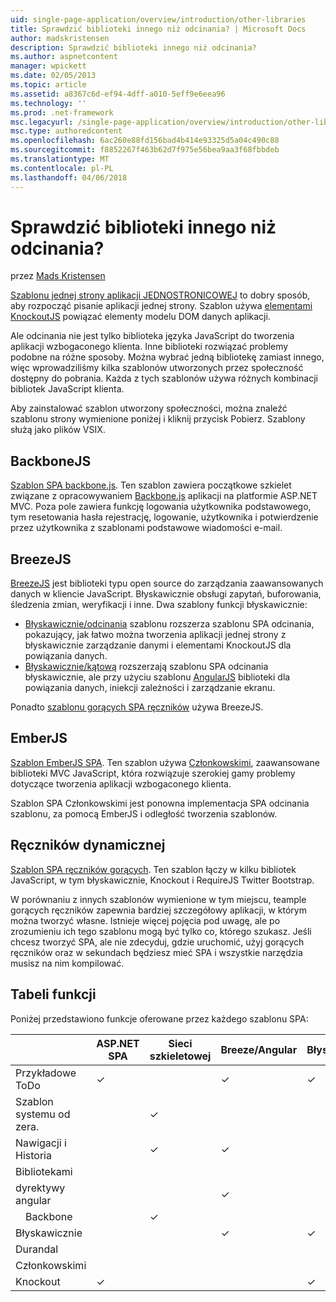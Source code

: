 ```yaml
---
uid: single-page-application/overview/introduction/other-libraries
title: Sprawdzić biblioteki innego niż odcinania? | Microsoft Docs
author: madskristensen
description: Sprawdzić biblioteki innego niż odcinania?
ms.author: aspnetcontent
manager: wpickett
ms.date: 02/05/2013
ms.topic: article
ms.assetid: a8367c6d-ef94-4dff-a010-5eff9e6eea96
ms.technology: ''
ms.prod: .net-framework
msc.legacyurl: /single-page-application/overview/introduction/other-libraries
msc.type: authoredcontent
ms.openlocfilehash: 6ac260e88fd156bad4b414e93325d5a04c490c88
ms.sourcegitcommit: f8852267f463b62d7f975e56bea9aa3f68fbbdeb
ms.translationtype: MT
ms.contentlocale: pl-PL
ms.lasthandoff: 04/06/2018
---
```

<a name="know-a-library-other-than-knockout"></a>Sprawdzić biblioteki innego niż odcinania?
====================
przez [Mads Kristensen](https://github.com/madskristensen)

[Szablonu jednej strony aplikacji JEDNOSTRONICOWEJ](knockoutjs-template.md) to dobry sposób, aby rozpocząć pisanie aplikacji jednej strony. Szablon używa [elementami KnockoutJS](http://knockoutjs.com/) powiązać elementy modelu DOM danych aplikacji.

Ale odcinania nie jest tylko biblioteka języka JavaScript do tworzenia aplikacji wzbogaconego klienta. Inne biblioteki rozwiązać problemy podobne na różne sposoby. Można wybrać jedną bibliotekę zamiast innego, więc wprowadziliśmy kilka szablonów utworzonych przez społeczność dostępny do pobrania. Każda z tych szablonów używa różnych kombinacji bibliotek JavaScript klienta.

Aby zainstalować szablon utworzony społeczności, można znaleźć szablonu strony wymienione poniżej i kliknij przycisk Pobierz. Szablony służą jako plików VSIX.

## <a name="backbonejs"></a>BackboneJS

[Szablon SPA backbone.js](../templates/backbonejs-template.md). Ten szablon zawiera początkowe szkielet związane z opracowywaniem [Backbone.js](http://backbonejs.org/) aplikacji na platformie ASP.NET MVC. Poza pole zawiera funkcję logowania użytkownika podstawowego, tym resetowania hasła rejestrację, logowanie, użytkownika i potwierdzenie przez użytkownika z szablonami podstawowe wiadomości e-mail.

## <a name="breezejs"></a>BreezeJS

[BreezeJS](http://www.breezejs.com/?utm_source=ms-spa) jest biblioteki typu open source do zarządzania zaawansowanych danych w kliencie JavaScript. Błyskawicznie obsługi zapytań, buforowania, śledzenia zmian, weryfikacji i inne. Dwa szablony funkcji błyskawicznie:

- [Błyskawicznie/odcinania](../templates/breezeknockout-template.md) szablonu rozszerza szablonu SPA odcinania, pokazujący, jak łatwo można tworzenia aplikacji jednej strony z błyskawicznie zarządzanie danymi i elementami KnockoutJS dla powiązania danych.
- [Błyskawicznie/kątową](../templates/breezeangular-template.md) rozszerzają szablonu SPA odcinania błyskawicznie, ale przy użyciu szablonu [AngularJS](http://angularjs.org) biblioteki dla powiązania danych, iniekcji zależności i zarządzanie ekranu.

Ponadto [szablonu gorących SPA ręczników](../templates/hottowel-template.md) używa BreezeJS.

## <a name="emberjs"></a>EmberJS

[Szablon EmberJS SPA](../templates/emberjs-template.md). Ten szablon używa [Członkowskimi](http://emberjs.com/), zaawansowane biblioteki MVC JavaScript, która rozwiązuje szerokiej gamy problemy dotyczące tworzenia aplikacji wzbogaconego klienta.

Szablon SPA Członkowskimi jest ponowna implementacja SPA odcinania szablonu, za pomocą EmberJS i odległość tworzenia szablonów.

## <a name="hot-towel"></a>Ręczników dynamicznej

[Szablon SPA ręczników gorących](../templates/hottowel-template.md). Ten szablon łączy w kilku bibliotek JavaScript, w tym błyskawicznie, Knockout i RequireJS Twitter Bootstrap.

W porównaniu z innych szablonów wymienione w tym miejscu, teample gorących ręczników zapewnia bardziej szczegółowy aplikacji, w którym można tworzyć własne. Istnieje więcej pojęcia pod uwagę, ale po zrozumieniu ich tego szablonu mogą być tylko co, którego szukasz. Jeśli chcesz tworzyć SPA, ale nie zdecyduj, gdzie uruchomić, użyj gorących ręczników oraz w sekundach będziesz mieć SPA i wszystkie narzędzia musisz na nim kompilować.

## <a name="feature-table"></a>Tabeli funkcji

Poniżej przedstawiono funkcje oferowane przez każdego szablonu SPA:


|                        | ASP.NET SPA | Sieci szkieletowej | Breeze/Angular | Błyskawicznie/KO |  Członkowskimi   | Ręczników dynamicznej |
|------------------------|-------------|----------|----------------|-----------|----------|-----------|
|      Przykładowe ToDo       |  &#10003;   |          |    &#10003;    | &#10003;  | &#10003; |           |
|     Szablon systemu od zera.      |             | &#10003; |                |           |          | &#10003;  |
| Nawigacji i Historia |             | &#10003; |    &#10003;    |           | &#10003; | &#10003;  |
|        Bibliotekami        |             |          |                |           |          |           |
|        dyrektywy angular         |             |          |    &#10003;    |           |          |           |
|    &#8195;Backbone     |             | &#10003; |                |           |          |           |
|         Błyskawicznie         |             |          |    &#10003;    | &#10003;  |          | &#10003;  |
|        Durandal        |             |          |                |           |          | &#10003;  |
|         Członkowskimi          |             |          |                |           | &#10003; |           |
|        Knockout        |  &#10003;   |          |                | &#10003;  |          | &#10003;  |

